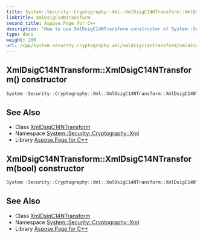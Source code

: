 ```yaml
---
title: System::Security::Cryptography::Xml::XmlDsigC14NTransform::XmlDsigC14NTransform constructor
linktitle: XmlDsigC14NTransform
second_title: Aspose.Page for C++
description: 'How to use XmlDsigC14NTransform constructor of System::Security::Cryptography::Xml::XmlDsigC14NTransform class in C++.'
type: docs
weight: 100
url: /cpp/system.security.cryptography.xml/xmldsigc14ntransform/xmldsigc14ntransform/
---
```

## XmlDsigC14NTransform::XmlDsigC14NTransform() constructor




```cpp
System::Security::Cryptography::Xml::XmlDsigC14NTransform::XmlDsigC14NTransform()
```

## See Also

* Class [XmlDsigC14NTransform](../)
* Namespace [System::Security::Cryptography::Xml](../../)
* Library [Aspose.Page for C++](../../../)
## XmlDsigC14NTransform::XmlDsigC14NTransform(bool) constructor




```cpp
System::Security::Cryptography::Xml::XmlDsigC14NTransform::XmlDsigC14NTransform(bool includeComments)
```

## See Also

* Class [XmlDsigC14NTransform](../)
* Namespace [System::Security::Cryptography::Xml](../../)
* Library [Aspose.Page for C++](../../../)

